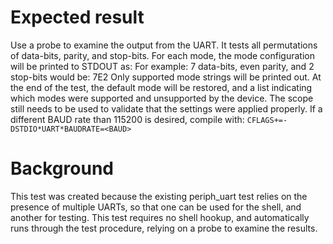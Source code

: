 Expected result
===============

Use a probe to examine the output from the UART. It tests all
permutations of data-bits, parity, and stop-bits. For each mode, the mode
configuration will be printed to STDOUT as:
<data-bits><parity-bits><stop-bits>
For example: 7 data-bits, even parity, and 2 stop-bits would be: 7E2
Only supported mode strings will be printed out. At the end of the
test, the default mode will be restored, and a list indicating which
modes were supported and unsupported by the device. The scope still
needs to be used to validate that the settings were applied properly.
If a different BAUD rate than 115200 is desired, compile with:
`CFLAGS+=-DSTDIO*UART*BAUDRATE=<BAUD>`

Background
==========

This test was created because the existing periph_uart test relies on the
presence of multiple UARTs, so that one can be used for the shell, and another
for testing. This test requires no shell hookup, and automatically runs through
the test procedure, relying on a probe to examine the results.
